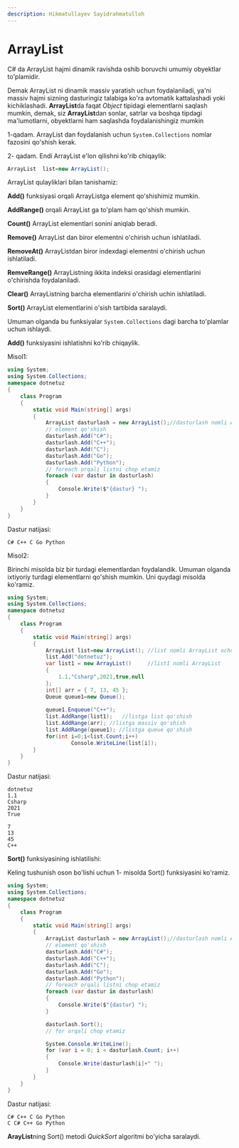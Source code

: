```yaml
---
description: Hikmatullayev Sayidrahmatulloh
---
```

# ArrayList

C# da ArrayList hajmi dinamik ravishda oshib boruvchi umumiy obyektlar to'plamidir.

Demak ArrayList ni  dinamik massiv yaratish uchun foydalaniladi, ya'ni massiv hajmi sizning dasturingiz talabiga ko'ra avtomatik kattalashadi yoki kichiklashadi.
**ArrayList**da faqat *Object* tipidagi elementlarni saqlash mumkin, demak, siz **ArrayList**dan sonlar, satrlar va boshqa tipdagi ma'lumotlarni, obyektlarni ham saqlashda foydalanishingiz mumkin

1-qadam.
ArrayList dan foydalanish uchun  `System.Collections` nomlar fazosini qo'shish kerak.

2- qadam.
Endi ArrayList e'lon qilishni ko'rib chiqaylik: 

```csharp
ArrayList  list=new ArrayList();
```

ArrayList qulayliklari bilan tanishamiz:

  **Add()**      funksiyasi orqali ArrayListga element qo'shishimiz mumkin.
  
  **AddRange()**      orqali ArrayList ga to'plam ham qo'shish mumkin.
  
  **Count()**      ArrayList elementlari sonini aniqlab beradi.
  
  **Remove()**       ArrayList dan biror elementni o'chirish uchun ishlatiladi.
  
  **RemoveAt()**      ArrayListdan biror indexdagi elementni o'chirish uchun ishlatiladi.
  
  **RemveRange()**      ArrayListning ikkita indeksi orasidagi elementlarini o'chirishda foydalaniladi.
  
  **Clear()**      ArrayListning barcha elementlarini o'chirish uchin ishlatiladi.
  
  **Sort()**      ArrayList elementlarini o'sish  tartibida saralaydi.
  
Umuman olganda bu funksiyalar `System.Collections` dagi barcha to'plamlar uchun ishlaydi.


**Add()** funksiyasini ishlatishni ko'rib chiqaylik.

Misol1:
```csharp
using System; 
using System.Collections;  
namespace dotnetuz
{
    class Program
    {
        static void Main(string[] args)
        {
            ArrayList dasturlash = new ArrayList();//dasturlash nomli Arraylist ochdik
            // element qo'shish
            dasturlash.Add("C#");
            dasturlash.Add("C++");
            dasturlash.Add("C");
            dasturlash.Add("Go");
            dasturlash.Add("Python");
            // foreach orqali listni chop etamiz
            foreach (var dastur in dasturlash)
            {
                Console.Write($"{dastur} ");
            }
        }
    }
}
```
Dastur natijasi:
```
C# C++ C Go Python 
```

Misol2:

Birinchi misolda biz bir turdagi elementlardan foydalandik. Umuman olganda ixtiyoriy turdagi elementlarni qo'shish mumkin. Uni quydagi misolda ko'ramiz.

```csharp
using System; 
using System.Collections;  
namespace dotnetuz
{
    class Program
    {
        static void Main(string[] args)
        {
            ArrayList list=new ArrayList(); //list nomli ArrayList ochdik
            list.Add("dotnetuz");
            var list1 = new ArrayList()     //list1 nomli ArrayList
            {
                1.1,"Csharp",2021,true,null
            };
            int[] arr = { 7, 13, 45 };
            Queue queue1=new Queue();
            
            queue1.Enqueue("C++");
            list.AddRange(list1);   //listga list qo'shish
            list.AddRange(arr); //listga massiv qo'shish
            list.AddRange(queue1); //listga queue qo'shish
            for(int i=0;i<list.Count;i++)
                    Console.WriteLine(list[i]);
        }
    }
}
```
Dastur natijasi:
```
dotnetuz
1.1
Csharp
2021
True

7
13
45
C++
```

**Sort()** funksiyasining ishlatilishi:

Keling tushunish oson bo'lishi uchun 1- misolda Sort() funksiyasini ko'ramiz.
```csharp
using System;
using System.Collections;
namespace dotnetuz
{
    class Program
    {
        static void Main(string[] args)
        {
            ArrayList dasturlash = new ArrayList();//dasturlash nomli Arraylist ochdik
            // element qo'shish
            dasturlash.Add("C#");
            dasturlash.Add("C++");
            dasturlash.Add("C");
            dasturlash.Add("Go");
            dasturlash.Add("Python");
            // foreach orqali listni chop etamiz
            foreach (var dastur in dasturlash)
            {
                Console.Write($"{dastur} ");
            }

            dasturlash.Sort();
            // for orqali chop etamiz

            System.Console.WriteLine();
            for (var i = 0; i < dasturlash.Count; i++)
            {
                Console.Write(dasturlash[i]+" ");
            }
        }
    }
}
```
Dastur natijasi:
```
C# C++ C Go Python 
C C# C++ Go Python
```

**ArayList**ning Sort() metodi *QuickSort* algoritmi bo'yicha saralaydi.
